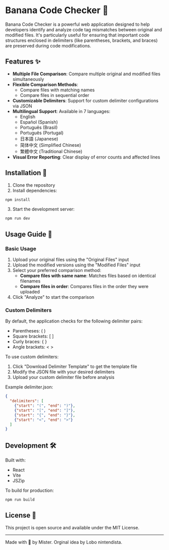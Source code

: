 # Banana Code Checker 🍌

Banana Code Checker is a powerful web application designed to help developers identify and analyze code tag mismatches between original and modified files. It's particularly useful for ensuring that important code structures enclosed in delimiters (like parentheses, brackets, and braces) are preserved during code modifications.

## Features ✨

- **Multiple File Comparison**: Compare multiple original and modified files simultaneously
- **Flexible Comparison Methods**:
  - Compare files with matching names
  - Compare files in sequential order
- **Customizable Delimiters**: Support for custom delimiter configurations via JSON
- **Multilingual Support**: Available in 7 languages:
  - English
  - Español (Spanish)
  - Português (Brasil)
  - Português (Portugal)
  - 日本語 (Japanese)
  - 简体中文 (Simplified Chinese)
  - 繁體中文 (Traditional Chinese)
- **Visual Error Reporting**: Clear display of error counts and affected lines

## Installation 🚀

1. Clone the repository
2. Install dependencies:
```bash
npm install
```
3. Start the development server:
```bash
npm run dev
```

## Usage Guide 📖

### Basic Usage

1. Upload your original files using the "Original Files" input
2. Upload the modified versions using the "Modified Files" input
3. Select your preferred comparison method:
   - **Compare files with same name**: Matches files based on identical filenames
   - **Compare files in order**: Compares files in the order they were uploaded
4. Click "Analyze" to start the comparison

### Custom Delimiters

By default, the application checks for the following delimiter pairs:
- Parentheses: ( )
- Square brackets: [ ]
- Curly braces: { }
- Angle brackets: < >

To use custom delimiters:
1. Click "Download Delimiter Template" to get the template file
2. Modify the JSON file with your desired delimiters
3. Upload your custom delimiter file before analysis

Example delimiter.json:
```json
{
  "delimiters": [
    {"start": "(", "end": ")"},
    {"start": "[", "end": "]"},
    {"start": "{", "end": "}"},
    {"start": "<", "end": ">"}
  ]
}
```

## Development 🛠️

Built with:
- React
- Vite
- JSZip

To build for production:
```bash
npm run build
```

## License 📄

This project is open source and available under the MIT License.

---

Made with 🍌 by Mister.
Orginal idea by Lobo nintendista.
